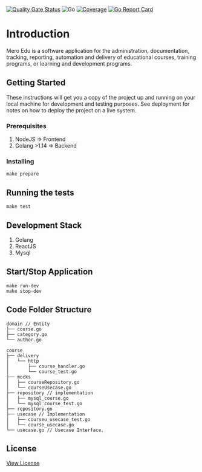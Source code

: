 [![Quality Gate Status](https://sonarcloud.io/api/project_badges/measure?project=meroedu_meroedu&metric=alert_status)](https://sonarcloud.io/dashboard?id=meroedu_meroedu)
![Go](https://github.com/meroedu/meroedu/workflows/Go/badge.svg?branch=master)
[![Coverage](https://sonarcloud.io/api/project_badges/measure?project=meroedu_meroedu&metric=coverage)](https://sonarcloud.io/dashboard?id=meroedu_meroedu)
[![Go Report Card](https://goreportcard.com/badge/github.com/meroedu/meroedu)](https://goreportcard.com/report/github.com/meroedu/meroedu)
# Introduction
Mero Edu is a software application for the administration, documentation, tracking, reporting, automation and delivery of educational courses, training programs, or learning and development programs.

## Getting Started

These instructions will get you a copy of the project up and running on your local machine for development and testing purposes. See deployment for notes on how to deploy the project on a live system.

### Prerequisites

1. NodeJS       => Frontend
2. Golang >1.14 => Backend

### Installing

`make prepare`

## Running the tests

`make test`

## Development Stack
1. Golang
2. ReactJS
3. Mysql

## Start/Stop Application
```
make run-dev
make stop-dev
```


## Code Folder Structure

```
domain // Entity
├── course.go
├── category.go
└── author.go 

course
├── delivery
│   └── http
│       ├── course_handler.go
│       └── course_test.go
├── mocks
│   ├── courseRepository.go
│   └── courseUsecase.go
├── repository // implementation
│   ├── mysql_course.go
│   └── mysql_course_test.go
├── repository.go 
├── usecase // Implementation
│   ├── courseu_usecase_test.go
│   └── course_usecase.go
└── usecase.go // Usecase Interface.
```


## License
[View License](https://github.com/meroedu/meroedu/blob/master/LICENSE)
